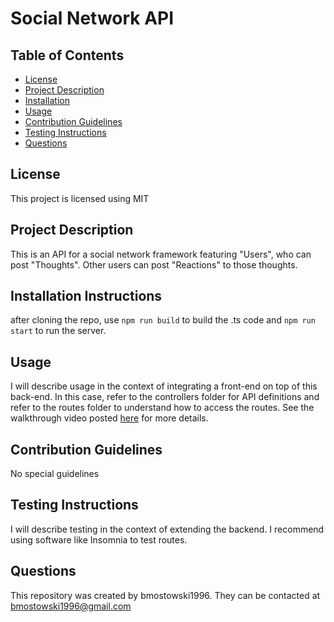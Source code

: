# Social Network API

## Table of Contents 

- [License](#license)
- [Project Description](#Project-Description)
- [Installation](#Installation-Instructions)
- [Usage](#usage)
- [Contribution Guidelines](#contribution-guidelines)
- [Testing Instructions](#testing-instructions)
- [Questions](#questions)

## License 
This project is licensed using MIT

## Project Description 
This is an API for a social network framework featuring "Users", who can post "Thoughts". Other users can post "Reactions" to those thoughts.

## Installation Instructions 
after cloning the repo, use `npm run build` to build the .ts code and `npm run start` to run the server.

## Usage 
I will describe usage in the context of integrating a front-end on top of this back-end. In this case, refer to the controllers folder for API definitions and refer to the routes folder to understand how to access the routes. See the walkthrough video posted [here](https://drive.google.com/file/d/1N0DLwajBGAk-CWPBHBZiR16QSBbW-DpQ/view?usp=sharing) for more details.

## Contribution Guidelines 
No special guidelines

## Testing Instructions 
I will describe testing in the context of extending the backend. I recommend using software like Insomnia to test routes.

## Questions 
This repository was created by bmostowski1996.
They can be contacted at bmostowski1996@gmail.com
